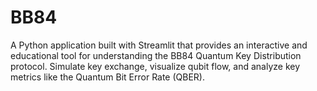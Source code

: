 # BB84
A Python application built with Streamlit that provides an interactive and educational tool for understanding the BB84 Quantum Key Distribution protocol. Simulate key exchange, visualize qubit flow, and analyze key metrics like the Quantum Bit Error Rate (QBER).
